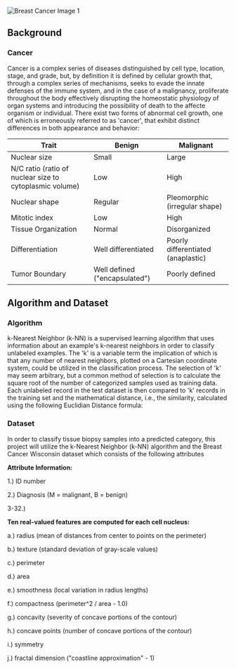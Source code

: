![Breast Cancer Image 1](https://github.com/bioprogrammer/images/blob/master/human-breast-cancer-cells.jpg)

## Background
### Cancer
Cancer is a complex series of diseases distinguished by cell type, location, stage, and grade, but, by definition it is defined by cellular growth that, through a complex series of mechanisms, seeks to evade the innate defenses of the immune system, and in the case of a malignancy, proliferate throughout the body effectively disrupting the homeostatic physiology of organ systems and introducing the possibility of death to the affecte organism or individual. There exist two forms of abnormal cell growth, one of which is erroneously referred to as 'cancer', that exhibit distinct differences in both appearance and behavior:

<center>
  
|Trait|Benign|Malignant|
|-----|------|---------|
|Nuclear size|Small|Large|
|N/C ratio (ratio of nuclear size to cytoplasmic volume)|Low|High|
|Nuclear shape|Regular|Pleomorphic (irregular shape)|
|Mitotic index|Low|High|
|Tissue Organization|Normal|Disorganized|
|Differentiation|Well differentiated|Poorly differentiated (anaplastic)|
|Tumor Boundary|Well defined ("encapsulated")|Poorly defined|

</center>

## Algorithm and Dataset
### Algorithm
k-Nearest Neighbor (k-NN) is a supervised learning algorithm that uses information about an example's k-nearest neighbors in order to classify unlabeled examples. The 'k' is a variable term the implication of which is that any number of nearest neighbors, plotted on a Cartesian coordinate system, could be utilized in the classification process. The selection of 'k' may seem arbitrary, but a common method of selection is to calculate the square root of the number of categorized samples used as training data. Each unlabeled record in the test dataset is then compared to 'k' records in the training set and the mathematical distance, i.e., the similarity, calculated using the following Euclidian Distance formula:




### Dataset
In order to classify tissue biopsy samples into a predicted category, this project will utilize the k-Nearest Neighbor (k-NN) algorithm and the Breast Cancer Wisconsin dataset which consists of the following attributes

**Attribute Information:**

1.) ID number

2.) Diagnosis (M = malignant, B = benign)

3-32.)

**Ten real-valued features are computed for each cell nucleus:**

a.) radius (mean of distances from center to points on the perimeter)

b.) texture (standard deviation of gray-scale values)

c.) perimeter

d.) area

e.) smoothness (local variation in radius lengths)

f.) compactness (perimeter^2 / area - 1.0)

g.) concavity (severity of concave portions of the contour)

h.) concave points (number of concave portions of the contour)

i.) symmetry

j.) fractal dimension ("coastline approximation" - 1)

